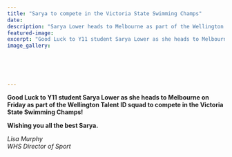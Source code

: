 ```yaml
---
title: "Sarya to compete in the Victoria State Swimming Champs"
date: 
description: "Sarya Lower heads to Melbourne as part of the Wellington Talent ID squad to compete in the Victoria State Swimming Champs!"
featured-image: 
excerpt: "Good Luck to Y11 student Sarya Lower as she heads to Melbourne on Friday as part of the Wellington Talent ID squad to compete in the Victoria State Swimming Champs!"
image_gallery:
	
	
	
	
	
---
```


<p><strong>Good Luck to Y11 student Sarya Lower as she heads to Melbourne on Friday as part of the Wellington Talent ID squad to compete in the Victoria State Swimming Champs!&nbsp;</strong><br /><strong></strong></p>
<p><strong>Wishing you all the best Sarya.</strong></p>
<p><em>Lisa Murphy<br />WHS Director of Sport</em></p>

